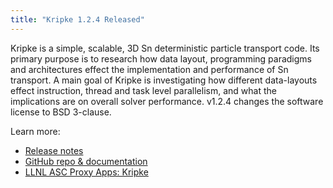 ```yaml
---
title: "Kripke 1.2.4 Released"
---
```


Kripke is a simple, scalable, 3D Sn deterministic particle transport code. Its primary purpose is to research how data layout, programming paradigms and architectures effect the implementation and performance of Sn transport. A main goal of Kripke is investigating how different data-layouts effect instruction, thread and task level parallelism, and what the implications are on overall solver performance. v1.2.4 changes the software license to BSD 3-clause.

Learn more:
- [Release notes](https://github.com/LLNL/Kripke/releases/tag/v1.2.4)
- [GitHub repo & documentation](https://github.com/LLNL/Kripke)
- [LLNL ASC Proxy Apps: Kripke](https://computing.llnl.gov/projects/co-design/kripke)
